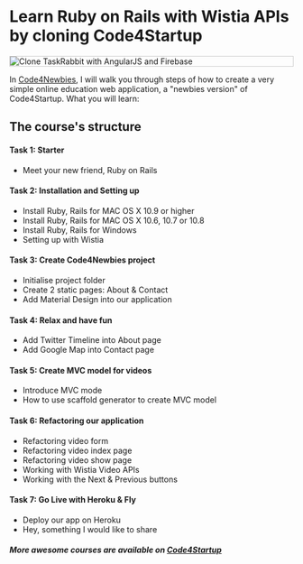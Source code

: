 # Learn Ruby on Rails with Wistia APIs by cloning Code4Startup

<p style="border: 1px solid #ccc">
  <img src="https://s3-ap-southeast-2.amazonaws.com/code4startup.com/images/hero-new.png" alt="Clone TaskRabbit with AngularJS and Firebase">
</p>

In [Code4Newbies](https://code4startup.com/projects/hero-learn-ruby-on-rails-and-wistia-apis-by-cloning-code4startup-version-newbies), I will walk you through steps of how to create a very simple online education web application, a "newbies version" of Code4Startup. What you will learn:

## The course's structure

#### Task 1: Starter
* Meet your new friend, Ruby on Rails

#### Task 2: Installation and Setting up
* Install Ruby, Rails for MAC OS X 10.9 or higher
* Install Ruby, Rails for MAC OS X 10.6, 10.7 or 10.8
* Install Ruby, Rails for Windows
* Setting up with Wistia

#### Task 3: Create Code4Newbies project
* Initialise project folder
* Create 2 static pages: About & Contact
* Add Material Design into our application

#### Task 4: Relax and have fun
* Add Twitter Timeline into About page
* Add Google Map into Contact page

#### Task 5: Create MVC model for videos
* Introduce MVC mode
* How to use scaffold generator to create MVC model
 
#### Task 6: Refactoring our application
* Refactoring video form
* Refactoring video index page
* Refactoring video show page
* Working with Wistia Video APIs
* Working with the Next & Previous buttons

#### Task 7: Go Live with Heroku & Fly
* Deploy our app on Heroku
* Hey, something I would like to share

##### More awesome courses are available on [Code4Startup](https://code4startup.com)
